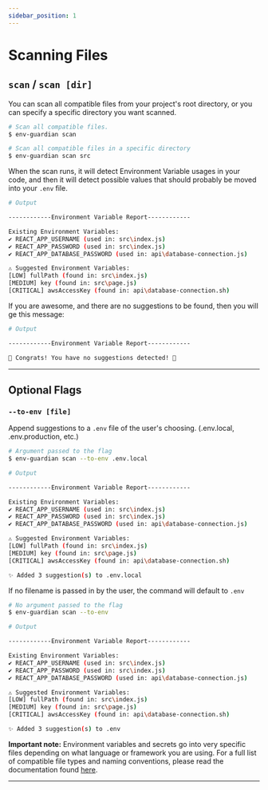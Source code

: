 ```yaml
---
sidebar_position: 1
---
```



# Scanning Files

## `scan` / `scan [dir]`
You can scan all compatible files from your project's root directory, or you can specify a 
specific directory you want scanned.

```bash
# Scan all compatible files.
$ env-guardian scan

# Scan all compatible files in a specific directory
$ env-guardian scan src
```

When the scan runs, it will detect Environment Variable usages in your code, and then it 
will detect possible values that should probably be moved into your `.env` file.

```bash
# Output

------------Environment Variable Report------------

Existing Environment Variables:
✔ REACT_APP_USERNAME (used in: src\index.js)
✔ REACT_APP_PASSWORD (used in: src\index.js)
✔ REACT_APP_DATABASE_PASSWORD (used in: api\database-connection.js)

⚠ Suggested Environment Variables:
[LOW] fullPath (found in: src\index.js)
[MEDIUM] key (found in: src\page.js)
[CRITICAL] awsAccessKey (found in: api\database-connection.sh)
```

If you are awesome, and there are no suggestions to be found, then you will ge this message:

```bash
# Output

------------Environment Variable Report------------

🎉 Congrats! You have no suggestions detected! 🎉
```

---

## Optional Flags
### `--to-env [file]` 
Append suggestions to a `.env` file of the user's choosing. (.env.local, .env.production, etc.)

```bash
# Argument passed to the flag
$ env-guardian scan --to-env .env.local

# Output

------------Environment Variable Report------------

Existing Environment Variables:
✔ REACT_APP_USERNAME (used in: src\index.js)
✔ REACT_APP_PASSWORD (used in: src\index.js)
✔ REACT_APP_DATABASE_PASSWORD (used in: api\database-connection.js)

⚠ Suggested Environment Variables:
[LOW] fullPath (found in: src\index.js)
[MEDIUM] key (found in: src\page.js)
[CRITICAL] awsAccessKey (found in: api\database-connection.sh)

✨ Added 3 suggestion(s) to .env.local
```

If no filename is passed in by the user, the command will default to `.env`
```bash
# No argument passed to the flag
$ env-guardian scan --to-env

# Output

------------Environment Variable Report------------

Existing Environment Variables:
✔ REACT_APP_USERNAME (used in: src\index.js)
✔ REACT_APP_PASSWORD (used in: src\index.js)
✔ REACT_APP_DATABASE_PASSWORD (used in: api\database-connection.js)

⚠ Suggested Environment Variables:
[LOW] fullPath (found in: src\index.js)
[MEDIUM] key (found in: src\page.js)
[CRITICAL] awsAccessKey (found in: api\database-connection.sh)

✨ Added 3 suggestion(s) to .env
```

**Important note:** Environment variables and secrets go into very specific 
files depending on what language or framework you are using. For a full list 
of compatible file types and naming conventions, please read the documentation 
found [here](https://env-guardian.online/docs/env-naming-conventions/env-files).

---